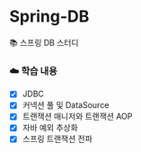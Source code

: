 # Spring-DB
📚 스프링 DB 스터디

### ☁️ 학습 내용
- [x] JDBC
- [x] 커넥션 풀 및 DataSource
- [x] 트랜잭션 매니저와 트랜잭션 AOP
- [x] 자바 예외 추상화 
- [x] 스프링 트랜잭션 전파
